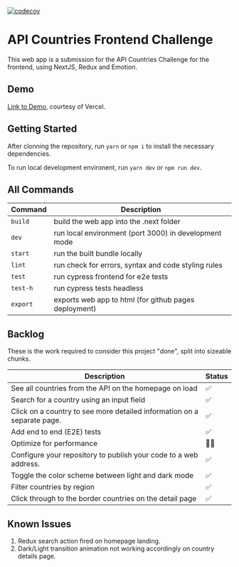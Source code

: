[![codecov](https://codecov.io/gh/zulnam/RESTCountriesAPI/branch/main/graph/badge.svg?token=FQDIE65J3X)](https://codecov.io/gh/zulnam/RESTCountriesAPI)

# API Countries Frontend Challenge

This web app is a submission for the API Countries Challenge for the frontend, using NextJS, Redux and Emotion.

## Demo

[Link to Demo](https://rest-countries-12341awfj-zulnam.vercel.app), courtesy of Vercel.

## Getting Started

After clonning the repository, run `yarn` or `npm i` to install the necessary dependencies.

To run local development environent, run `yarn dev` or `npm run dev`.

## All Commands

| Command  | Description                                           |
| -------- | ----------------------------------------------------- |
| `build`  | build the web app into the .next folder               |
| `dev`    | run local environment (port 3000) in development mode |
| `start`  | run the built bundle locally                          |
| `lint`   | run check for errors, syntax and code styling rules   |
| `test`   | run cypress frontend for e2e tests                    |
| `test-h` | run cypress tests headless                            |
| `export` | exports web app to html (for github pages deployment) |

## Backlog

These is the work required to consider this project "done", split into sizeable chunks.

| Description                                                             | Status                    |
| ----------------------------------------------------------------------- | ------------------------- |
| See all countries from the API on the homepage on load                  | :white_check_mark:        |
| Search for a country using an input field                               | :white_check_mark:        |
| Click on a country to see more detailed information on a separate page. | :white_check_mark:        |
| Add end to end (E2E) tests                                              | :white_check_mark:        |
| Optimize for performance                                                | :construction_worker_man: |
| Configure your repository to publish your code to a web address.        | :white_check_mark:        |
| Toggle the color scheme between light and dark mode                     | :white_check_mark:        |
| Filter countries by region                                              | :white_check_mark:        |
| Click through to the border countries on the detail page                | :white_check_mark:        |

## Known Issues

1. Redux search action fired on homepage landing.
2. Dark/Light transition animation not working accordingly on country details page.
